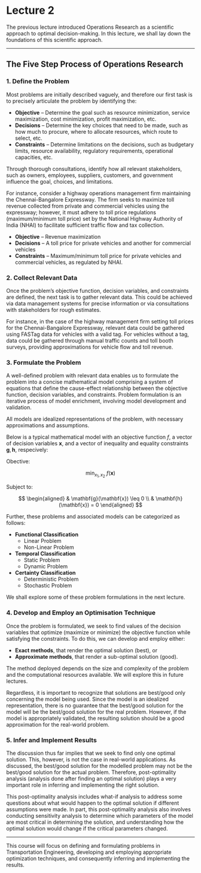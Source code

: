 # Lecture 2

The previous lecture introduced Operations Research as a scientific approach to optimal decision-making. In this lecture, we shall lay down the foundations of this scientific approach.

---

## The Five Step Process of Operations Research

### 1. Define the Problem

Most problems are initially described vaguely, and therefore our first task is to precisely articulate the problem by identifying the:
- **Objective** – Determine the goal such as resource minimization, service maximization, cost minimization, profit maximization, etc.
- **Decisions** – Determine the key choices that need to be made, such as how much to procure, where to allocate resources, which route to select, etc.
- **Constraints** – Determine limitations on the decisions, such as budgetary limits, resource availability, regulatory requirements, operational capacities, etc.
  
Through thorough consultations, identify how all relevant stakeholders, such as owners, employees, suppliers, customers, and government influence the goal, choices, and limitations.

For instance, consider a highway operations management firm maintaining the Chennai-Bangalore Expressway. The firm seeks to maximize toll revenue collected from private and commercial vehicles using the expressway; however, it must adhere to toll price regulations (maximum/minimum toll price) set by the National Highway Authority of India (NHAI) to facilitate sufficient traffic flow and tax collection.

- **Objective** – Revenue maximization
- **Decisions** – A toll price for private vehicles and another for commercial vehicles
- **Constraints** – Maximum/minimum toll price for private vehicles and commercial vehicles, as regulated by NHAI.

### 2. Collect Relevant Data

Once the problem’s objective function, decision variables, and constraints are defined, the next task is to gather relevant data. This could be achieved via data management systems for precise information or via consultations with stakeholders for rough estimates.

For instance, in the case of the highway management firm setting toll prices for the Chennai-Bangalore Expressway, relevant data could be gathered using FASTag data for vehicles with a valid tag. For vehicles without a tag, data could be gathered through manual traffic counts and toll booth surveys, providing approximations for vehicle flow and toll revenue.

### 3. Formulate the Problem

A well-defined problem with relevant data enables us to formulate the problem into a concise mathematical model comprising a system of equations that define the cause-effect relationship between the objective function, decision variables, and constraints. Problem formulation is an iterative process of model enrichment, involving model development and validation.
  
All models are idealized representations of the problem, with necessary approximations and assumptions.

Below is a typical mathematical model with an objective function $f$, a vector of decision variables $\mathbf{x}$, and a vector of inequality and equality constraints $\mathbf{g},\mathbf{h}$, respecively:
  
  Obective:
  
  $$
  \min_{x_1, x_2} \ f(\mathbf{x})
  $$

  Subject to:

  $$
  \begin{aligned}
    & \mathbf{g}(\mathbf{x}) \leq 0 \\
    & \mathbf{h}(\mathbf{x}) = 0
  \end{aligned}
  $$

Further, these problems and associated models can be categorized as follows:

- **Functional Classification**
  - Linear Problem
  - Non-Linear Problem
- **Temporal Classification**
  - Static Problem
  - Dynamic Problem
- **Certainty Classification**
  - Deterministic Problem
  - Stochastic Problem

We shall explore some of these problem formulations in the next lecture.

### 4. Develop and Employ an Optimisation Technique

Once the problem is formulated, we seek to find values of the decision variables that optimize (maximize or minimize) the objective function while satisfying the constraints. To do this, we can develop and employ either:
- **Exact methods**, that render the optimal solution (best), or
- **Approximate methods**, that render a sub-optimal solution (good).
  
The method deployed depends on the size and complexity of the problem and the computational resources available. We will explore this in future lectures.

Regardless, it is important to recognize that solutions are best/good only concerning the model being used. Since the model is an idealized representation, there is no guarantee that the best/good solution for the model will be the best/good solution for the real problem. However, if the model is appropriately validated, the resulting solution should be a good approximation for the real-world problem.

### 5. Infer and Implement Results

The discussion thus far implies that we seek to find only one optimal solution. This, however, is not the case in real-world applications. As discussed, the best/good solution for the modelled problem may not be the best/good solution for the actual problem. Therefore, post-optimality analysis (analysis done after finding an optimal solution) plays a very important role in inferring and implementing the right solution. 
  
This post-optimality analysis includes what-if analysis to address some questions about what would happen to the optimal solution if different assumptions were made. In part, this post-optimality analysis also involves conducting sensitivity analysis to determine which parameters of the model are most critical in determining the solution, and understanding how the optimal solution would change if the critical parameters changed. 
  
---

This course will focus on defining and formulating problems in Transportation Engineering, developing and employing appropriate optimization techniques, and consequently inferring and implementing the results.
